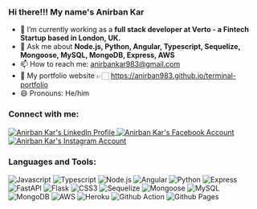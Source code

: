 ### Hi there!!! My name's Anirban Kar

- 🔭 I’m currently working as a <b> full stack developer at Verto - a Fintech Startup based in London, UK. </b> 
- 💬 Ask me about <b> Node.js, Python, Angular, Typescript, Sequelize, Mongoose, MySQL, MongoDB, Express, AWS </b>
- 📫 How to reach me: <a href="mailto:anirbankar983@gmail.com" target="_blank">anirbankar983@gmail.com</a>
- 🚀 My portfolio website 👉🏻 <a href="https://anirban983.github.io/terminal-portfolio" target="_blank">https://anirban983.github.io/terminal-portfolio</a> 
- 😄 Pronouns: He/him
 
<h3 align="left">Connect with me:</h3>
 <p align="left">
  <a style="margin-top:10px" href="https://www.linkedin.com/in/anirban-kar-498027130/" target="blank"><img align="center" src="https://img.shields.io/badge/LinkedIn-0077B5?style=for-the-badge&logo=linkedin&logoColor=white" alt="Anirban Kar's LinkedIn Profile">
  <a style="margin-top:10px" href="https://www.facebook.com/anirban.kar.97" target="blank"><img align="center" src="https://img.shields.io/badge/Facebook-1877F2.svg?style=for-the-badge&logo=Facebook&logoColor=white" alt="Anirban Kar's Facebook Account" /></a>
  <a href="https://www.instagram.com/_anirbankar/" target="blank"><img align="center" src="https://img.shields.io/badge/Instagram-E4405F.svg?style=for-the-badge&logo=Instagram&logoColor=white" alt="Anirban Kar's Instagram Account" /></a>
</p>
  
<h3 align="left">Languages and Tools:</h3>
  
![Javascript](https://img.shields.io/badge/JavaScript-323330?style=for-the-badge&logo=javascript&logoColor=F7DF1E) ![Typescript](https://img.shields.io/badge/TypeScript-007ACC?style=for-the-badge&logo=typescript&logoColor=white) ![Node.js](https://img.shields.io/badge/Node.js-339933?style=for-the-badge&logo=nodedotjs&logoColor=white) ![Angular](https://img.shields.io/badge/Angular-DD0031?style=for-the-badge&logo=angular&logoColor=white) ![Python](https://img.shields.io/badge/Python-FFD43B?style=for-the-badge&logo=python&logoColor=blue) ![Express](https://img.shields.io/badge/Express.js-000000?style=for-the-badge&logo=express&logoColor=white) ![FastAPI](https://img.shields.io/badge/fastapi-109989?style=for-the-badge&logo=FASTAPI&logoColor=white) ![Flask](https://img.shields.io/badge/Flask-000000?style=for-the-badge&logo=flask&logoColor=white) ![CSS3](https://img.shields.io/badge/CSS3-1572B6?style=for-the-badge&logo=css3&logoColor=white) ![Sequelize](https://img.shields.io/badge/Sequelize-52B0E7?style=for-the-badge&logo=Sequelize&logoColor=white) ![Mongoose](https://img.shields.io/badge/MongoDB-4EA94B?style=for-the-badge&logo=mongodb&logoColor=white) ![MySQL](https://img.shields.io/badge/MySQL-005C84?style=for-the-badge&logo=mysql&logoColor=white) ![MongoDB](https://img.shields.io/badge/MongoDB-4EA94B?style=for-the-badge&logo=mongodb&logoColor=white) ![AWS](https://img.shields.io/badge/Amazon_AWS-FF9900?style=for-the-badge&logo=amazonaws&logoColor=white) ![Heroku](https://img.shields.io/badge/Heroku-430098?style=for-the-badge&logo=heroku&logoColor=white) ![Github Action](https://img.shields.io/badge/GitHub_Actions-2088FF?style=for-the-badge&logo=github-actions&logoColor=white) ![Github Pages](https://img.shields.io/badge/GitHub%20Pages-222222?style=for-the-badge&logo=GitHub%20Pages&logoColor=white)
